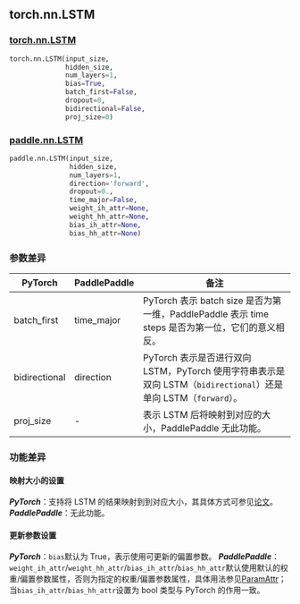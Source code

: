 ## torch.nn.LSTM
### [torch.nn.LSTM](https://pytorch.org/docs/stable/generated/torch.nn.LSTM.html?highlight=lstm#torch.nn.LSTM)
```python
torch.nn.LSTM(input_size,
              hidden_size,
              num_layers=1,
              bias=True,
              batch_first=False,
              dropout=0,
              bidirectional=False,
              proj_size=0)
```

### [paddle.nn.LSTM](https://www.paddlepaddle.org.cn/documentation/docs/zh/api/paddle/nn/LSTM_cn.html#lstm)
```python
paddle.nn.LSTM(input_size,
               hidden_size,
               num_layers=1,
               direction='forward',
               dropout=0.,
               time_major=False,
               weight_ih_attr=None,
               weight_hh_attr=None,
               bias_ih_attr=None,
               bias_hh_attr=None)
```
### 参数差异
| PyTorch       | PaddlePaddle | 备注                                                   |
| ------------- | ------------ | ------------------------------------------------------ |
| batch_first   | time_major   | PyTorch 表示 batch size 是否为第一维，PaddlePaddle 表示 time steps 是否为第一位，它们的意义相反。  |
| bidirectional | direction    | PyTorch 表示是否进行双向 LSTM，PyTorch 使用字符串表示是双向 LSTM（`bidirectional`）还是单向 LSTM（`forward`）。 |
| proj_size   | -   | 表示 LSTM 后将映射到对应的大小，PaddlePaddle 无此功能。  |

### 功能差异

#### 映射大小的设置
***PyTorch***：支持将 LSTM 的结果映射到到对应大小，其具体方式可参见[论文](https://arxiv.org/abs/1402.1128)。
***PaddlePaddle***：无此功能。

#### 更新参数设置
***PyTorch***：`bias`默认为 True，表示使用可更新的偏置参数。
***PaddlePaddle***：`weight_ih_attr`/`weight_hh_attr`/`bias_ih_attr`/`bias_hh_attr`默认使用默认的权重/偏置参数属性，否则为指定的权重/偏置参数属性，具体用法参见[ParamAttr](https://www.paddlepaddle.org.cn/documentation/docs/zh/api/paddle/fluid/param_attr/ParamAttr_cn.html#cn-api-fluid-paramattr)；当`bias_ih_attr`/`bias_hh_attr`设置为 bool 类型与 PyTorch 的作用一致。
